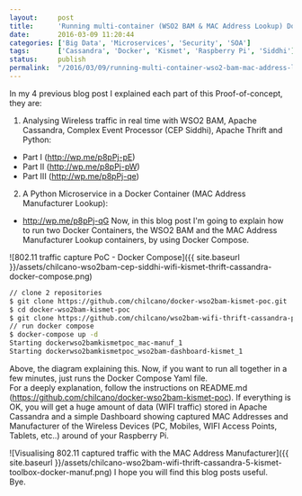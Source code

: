 ```yaml
---
layout:     post
title:      'Running multi-container (WSO2 BAM & MAC Address Lookup) Docker Application using Docker Compose'
date:       2016-03-09 11:20:44
categories: ['Big Data', 'Microservices', 'Security', 'SOA']
tags:       ['Cassandra', 'Docker', 'Kismet', 'Raspberry Pi', 'Siddhi']
status:     publish 
permalink:  "/2016/03/09/running-multi-container-wso2-bam-mac-address-lookup-docker-application-using-docker-compose/"
---
```

In my 4 previous blog post I explained each part of this Proof-of-concept, they are:
1. Analysing Wireless traffic in real time with WSO2 BAM, Apache Cassandra, Complex Event Processor (CEP Siddhi), Apache Thrift and Python:  
* Part I (http://wp.me/p8pPj-pE)
* Part II (http://wp.me/p8pPj-pW)
* Part III (http://wp.me/p8pPj-qe)
2. A Python Microservice in a Docker Container (MAC Address Manufacturer Lookup):  
* http://wp.me/p8pPj-qG
Now, in this blog post I'm going to explain how to run two Docker Containers, the WSO2 BAM and the MAC Address Manufacturer Lookup containers, by using Docker Compose.  

![802.11 traffic capture PoC - Docker Compose]({{ site.baseurl }}/assets/chilcano-wso2bam-cep-siddhi-wifi-kismet-thrift-cassandra-docker-compose.png)

<!-- more -->


```sh  
// clone 2 repositories  
$ git clone https://github.com/chilcano/docker-wso2bam-kismet-poc.git  
$ cd docker-wso2bam-kismet-poc  
$ git clone https://github.com/chilcano/wso2bam-wifi-thrift-cassandra-poc.git
// run docker compose  
$ docker-compose up -d
Starting dockerwso2bamkismetpoc_mac-manuf_1  
Starting dockerwso2bamkismetpoc_wso2bam-dashboard-kismet_1  
```

Above, the diagram explaining this.
Now, if you want to run all together in a few minutes, just runs the Docker Compose Yaml file.  
For a deeply explanation, follow the instructions on README.md (https://github.com/chilcano/docker-wso2bam-kismet-poc).
If everything is OK, you will get a huge amount of data (WIFI traffic) stored in Apache Cassandra and a simple Dashboard showing captured MAC Addresses and Manufacturer of the Wireless Devices (PC, Mobiles, WIFI Access Points, Tablets, etc..) around of your Raspberry Pi.

![Visualising 802.11 captured traffic with the MAC Address Manufacturer]({{ site.baseurl }}/assets/chilcano-wso2bam-wifi-thrift-cassandra-5-kismet-toolbox-docker-manuf.png)
I hope you will find this blog posts useful.  
Bye.
